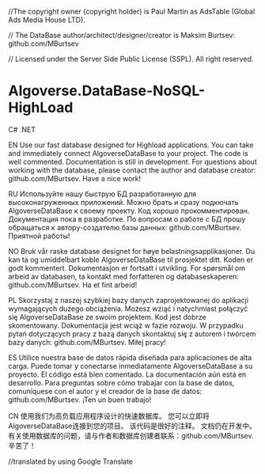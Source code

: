 //The copyright owner (copyright holder) is Paul Martin as AdsTable (Global Ads Media House LTD).

// The DataBase author/architect/designer/creator is Maksim Burtsev: github.com/MBurtsev

// Licensed under the Server Side Public License (SSPL). All right reserved.

# Algoverse.DataBase-NoSQL-HighLoad
C# .NET 

EN
Use our fast database designed for Highload applications.
You can take and immediately connect AlgoverseDataBase to your project.
The code is well commented.
Documentation is still in development.
For questions about working with the database, please contact the author and database creator: github.com/MBurtsev.
Have a nice work!

RU
Используйте нашу быструю БД разработанную для высоконагруженных приложений.
Можно брать и сразу подкючать AlgoverseDataBase к своему проекту.
Код хорошо прокомментирован.
Документация пока в разработке. 
По вопросам о работе с БД прошу обращаться к автору-создателю базы данных: github.com/MBurtsev.
Приятной работы!

NO
Bruk vår raske database designet for høye belastningsapplikasjoner.
Du kan ta og umiddelbart koble AlgoverseDataBase til prosjektet ditt.
Koden er godt kommentert.
Dokumentasjon er fortsatt i utvikling.
For spørsmål om arbeid av databasen, ta kontakt med forfatteren og databaseskaperen: github.com/MBurtsev.
Ha et fint arbeid!

PL
Skorzystaj z naszej szybkiej bazy danych zaprojektowanej do aplikacji wymagających dużego obciążenia.
Możesz wziąć i natychmiast połączyć się AlgoverseDataBase ze swoim projektem.
Kod jest dobrze skomentowany.
Dokumentacja jest wciąż w fazie rozwoju.
W przypadku pytań dotyczących pracy z bazą danych skontaktuj się z autorem i twórcem bazy danych: github.com/MBurtsev.
Miłej pracy!

ES
Utilice nuestra base de datos rápida diseñada para aplicaciones de alta carga.
Puede tomar y conectarse inmediatamente AlgoverseDataBase a su proyecto.
El código está bien comentado.
La documentación aún está en desarrollo.
Para preguntas sobre cómo trabajar con la base de datos, comuníquese con el autor y el creador de la base de datos: github.com/MBurtsev.
¡Ten un buen trabajo!

CN
使用我们为高负载应用程序设计的快速数据库。
您可以立即将AlgoverseDataBase连接到您的项目。
该代码是很好的注释。
文档仍在开发中。
有关使用数据库的问题，请与作者和数据库创建者联系：github.com/MBurtsev.
辛苦了！

//translated by using Google Translate
